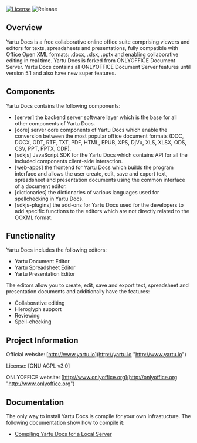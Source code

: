 [![License](https://img.shields.io/badge/License-GNU%20AGPL%20V3-green.svg?style=flat)](https://www.gnu.org/licenses/agpl-3.0.en.html) ![Release](https://img.shields.io/badge/Release-v5.1-blue.svg?style=flat)

## Overview

Yartu Docs is a free collaborative online office suite comprising viewers and editors for texts, spreadsheets and presentations, fully compatible with Office Open XML formats: .docx, .xlsx, .pptx and enabling collaborative editing in real time. Yartu Docs is forked from ONLYOFFICE Document Server. Yartu Docs contains all ONLYOFFICE Document Server features until version 5.1 and also have new super features.

## Components

Yartu Docs contains the following components:

* [server] the backend server software layer which is the base for all other components of Yartu Docs.
* [core] server core components of Yartu Docs which enable the conversion between the most popular office document formats (DOC, DOCX, ODT, RTF, TXT, PDF, HTML, EPUB, XPS, DjVu, XLS, XLSX, ODS, CSV, PPT, PPTX, ODP).
* [sdkjs] JavaScript SDK for the Yartu Docs which contains API for all the included components client-side interaction.
* [web-apps] the frontend for Yartu Docs which builds the program interface and allows the user create, edit, save and export text, spreadsheet and presentation documents using the common interface of a document editor.
* [dictionaries] the dictionaries of various languages used for spellchecking in Yartu Docs.
* [sdkjs-plugins] the add-ons for Yartu Docs used for the developers to add specific functions to the editors which are not directly related to the OOXML format.

## Functionality

Yartu Docs includes the following editors:

* Yartu Document Editor
* Yartu Spreadsheet Editor
* Yartu Presentation Editor
 
The editors allow you to create, edit, save and export text, spreadsheet and presentation documents and additionally have the features:

* Collaborative editing
* Hieroglyph support
* Reviewing
* Spell-checking

## Project Information

Official website: [http://www.yartu.io](http://yartu.io "http://www.yartu.io")

License: [GNU AGPL v3.0]

ONLYOFFICE website: [http://www.onlyoffice.org](http://onlyoffice.org "http://www.onlyoffice.org")

## Documentation

The only way to install Yartu Docs is compile for your own infrastucture. The following documentation show how to compile it:

* [Compiling Yartu Docs for a Local Server](http://helpcenter.onlyoffice.com/server/linux/document/compile-source-code.aspx "Compiling Yartu Docs for a Local Server")



